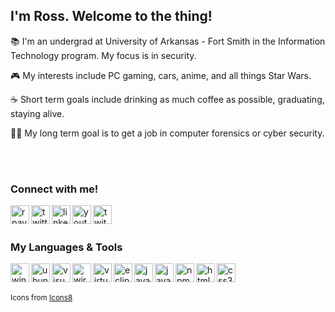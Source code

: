 ## I'm Ross. Welcome to the thing!

📚 I'm an undergrad at University of Arkansas - Fort Smith in the Information Technology program. My focus is in security.

🎮 My interests include PC gaming, cars, anime, and all things Star Wars.

☕ Short term goals include drinking as much coffee as possible, graduating, staying alive.

🕵️‍♂️ My long term goal is to get a job in computer forensics or cyber security.

<br><br>


### Connect with me!

[<img align="left" alt="rpayne.dev" width="30px" height="30px" src="https://img.icons8.com/fluent/96/000000/globe.png" />][website]
[<img align="left" alt="twitter" width="30px" height="30px" src="https://img.icons8.com/fluent/96/000000/twitter.png" />][twitter]
[<img align="left" alt="linkedin" width="30px" height="30px" src="https://img.icons8.com/fluent/96/000000/linkedin.png" />][linkedin]
[<img align="left" alt="youtube" width="30px" height="30px" src="https://img.icons8.com/fluent/96/000000/youtube-play.png"/>][youtube-gaming]
[<img align="left" alt="twitch" width="30px" height="30px" src="https://img.icons8.com/color/96/000000/twitch--v2.png" />][twitch]

<br><br>


### My Languages & Tools

<img align="left" alt="windows-10" width="30px" height="30px" src="https://img.icons8.com/color/96/000000/windows-10.png"/>
<img align="left" alt="ubuntu-linux" width="30px" height="30px" src="https://img.icons8.com/color/96/000000/ubuntu--v1.png"/>
<img align="left" alt="visual-studio-code" width="30px" height="30px" src="https://img.icons8.com/fluent/96/000000/visual-studio-code-2019.png"/>
<img align="left" alt="wireshark" width="30px" height="30px" src="https://upload.wikimedia.org/wikipedia/commons/d/db/Wireshark_Icon.png"/>
<img align="left" alt="virtualbox" width="30px" height="30px" src="https://img.icons8.com/color/96/000000/virtualbox.png"/>
<img align="left" alt="eclipse-ide" width="30px" height="30px" src="https://img.icons8.com/nolan/96/java-eclipse.png"/>
<img align="left" alt="java" width="30px" height="30px" src="https://img.icons8.com/color/96/000000/java-coffee-cup-logo.png"/>
<img align="left" alt="javascript" width="30px" height="30px" src="https://img.icons8.com/color/96/000000/javascript.png"/>
<img align="left" alt="npm" width="30px" height="30px" src="https://img.icons8.com/color/96/000000/npm.png"/>
<img align="left" alt="html5" width="30px" height="30px" src="https://img.icons8.com/color/96/000000/html-5.png"/>
<img align="left" alt="css3" width="30px" height="30px" src="https://img.icons8.com/color/96/000000/css3.png"/>


<br><br>

<sub>Icons from <a href="https://icons8.com">Icons8</a></sub>



[website]: https://rpayne.dev
[twitter]: https://twitter.com/rosspayn3
[youtube-gaming]: https://www.youtube.com/channel/UC8hdruLUS_7xVrZsj6VGfOw
[linkedin]: https://www.linkedin.com/in/ross-payn3/
[twitch]: https://www.twitch.tv/squidzorz


